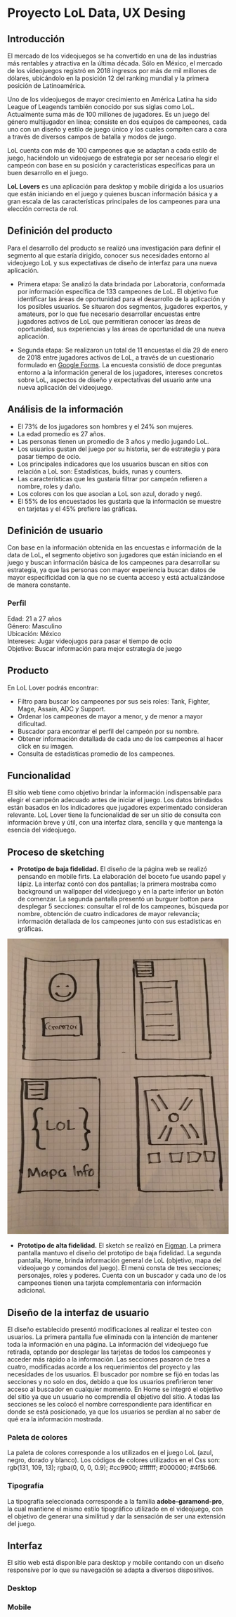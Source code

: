 # Proyecto LoL Data, UX Desing

## Introducción
El mercado de los videojuegos se ha convertido en una de las industrias más rentables y atractiva en la última década. Sólo en México, el mercado de los videojuegos registró en 2018 ingresos por más de mil millones de dólares, ubicándolo en la posición 12 del ranking mundial y la primera posición de Latinoamérica.

Uno de los videojuegos de mayor crecimiento en América Latina ha sido League of Leagends también conocido por sus siglas como LoL. Actualmente suma más de 100 millones de jugadores. Es un juego del género multijugador en línea; consiste en dos equipos de campeones, cada uno con un diseño y estilo de juego único y los cuales compiten cara a cara a través de diversos campos de batalla y modos de juego.

LoL cuenta con más de 100 campeones que se adaptan a cada estilo de juego, haciéndolo un videojuego de estrategia por ser necesario elegir el campeón con base en su posición y características específicas para un buen desarrollo en el juego.

**LoL Lovers** es una aplicación para desktop y mobile dirigida a los usuarios que están iniciando en el juego y quienes buscan información básica y a gran escala de las características principales de los campeones para una elección correcta de rol. 

## Definición del producto
Para el desarrollo del producto se realizó una investigación para definir el segmento al que estaría dirigido, conocer sus necesidades entorno al videojuego LoL y sus expectativas de diseño de interfaz para una nueva aplicación.

- Primera etapa: Se analizó la data brindada por Laboratoria, conformada por información específica de 133 campeones de LoL. El objetivo fue identificar las áreas de oportunidad para el desarrollo de la aplicación y los posibles usuarios. Se situaron dos segmentos, jugadores expertos, y amateurs, por lo que fue necesario desarrollar encuestas entre jugadores activos de LoL que permitieran conocer las áreas de oportunidad, sus experiencias y las áreas de oportunidad de una nueva aplicación. 

- Segunda etapa: Se realizaron un total de 11 encuestas el día 29 de enero de 2018 entre jugadores activos de LoL, a través de un cuestionario formulado en [Google Forms](https://docs.google.com/forms/d/e/1FAIpQLSexeI9z0Wul5JzPcVLkAkzXL47iqwXJNGrPQdLxwhnmKavTIw/viewform?usp=sf_link). La encuesta consistió de doce preguntas entorno a la información general de los jugadores, intereses concretos sobre LoL, aspectos de diseño y expectativas del usuario ante una nueva aplicación del videojuego.

## Análisis de la información
- El 73% de los jugadores son hombres y el 24% son mujeres.
- La edad promedio es 27 años.
- Las personas tienen un promedio de 3 años y medio jugando LoL.
- Los usuarios gustan del juego por su historia, ser de estrategia y para pasar tiempo de ocio. 
- Los principales indicadores que los usuarios buscan en sitios con relación a LoL son: Estadísticas, buids, runas y counters.
- Las características que les gustaría filtrar por campeón refieren a nombre, roles y daño.  
- Los colores con los que asocian a LoL son azul, dorado y negó.
- El 55% de los encuestados les gustaría que la información se muestre en tarjetas y el 45% prefiere las gráficas.

## Definición de usuario
Con base en la información obtenida en las encuestas e información de la data de LoL, el segmento objetivo son jugadores que están iniciando en el juego y buscan información básica de los campeones para desarrollar su estrategia, ya que las personas con mayor experiencia buscan datos de mayor especificidad con la que no se cuenta acceso y está actualizándose de manera constante.

### Perfil

Edad: 21 a 27 años                                       
Género: Masculino                                          
Ubicación: México                                             
Intereses: Jugar videojugos para pasar el tiempo de ocio      
Objetivo: Buscar información para mejor estrategía de juego


## Producto
En LoL Lover podrás encontrar:
- Filtro para buscar los campeones por sus seis roles: Tank, Fighter, Mage, Assain, ADC y Support.
- Ordenar los campeones de mayor a menor, y de menor a mayor dificultad.
- Buscador para encontrar el perfil del campeón por su nombre. 
- Obtener información detallada de cada uno de los campeones al hacer click en su imagen. 
- Consulta de estadísticas promedio de los campeones. 

## Funcionalidad
El sitio web tiene como objetivo brindar la información indispensable para elegir el campeón adecuado antes de iniciar el juego. Los datos brindados están basados en los indicadores que jugadores experimentado consideran relevante. LoL Lover tiene la funcionalidad de ser un sitio de consulta con información breve y útil, con una interfaz clara, sencilla y que mantenga la esencia del videojuego.

## Proceso de sketching
- **Prototipo de baja fidelidad.** El diseño de la página web se realizó pensando en mobile firts. La elaboración del boceto fue usando papel y lápiz. La interfaz contó con dos pantallas; la primera mostraba como background un wallpaper del videojuego y en la parte inferior un botón de comenzar. La segunda pantalla presentó un burguer botton para desplegar 5 secciones: consultar el rol de los campeones, búsqueda por nombre, obtención de cuatro indicadores de mayor relevancia; información detallada de los campeones junto con sus estadísticas en gráficas. 

![Prototipo](https://github.com/Cristalgarcia/cdmx-2019-01-bc-core-data-lovers/blob/rama-cris/src/assets/prototipo%20de%20baja%20fidelidad.jpeg)

- **Prototipo de alta fidelidad.** El sketch se realizó en [Figman](https://www.figma.com/proto/ciJPALOwmDoRxJ62H0xwpyd6/LoL-Prototipo?node-id=1%3A2&scaling=scale-down). La primera pantalla mantuvo el diseño del prototipo de baja fidelidad. La segunda pantalla, Home, brinda información general de LoL (objetivo, mapa del videojuego y comandos del juego). El menú consta de tres secciones; personajes, roles y poderes. Cuenta con un buscador y cada uno de los campeones tienen una tarjeta complementaria con información adicional. 

## Diseño de la interfaz de usuario
El diseño establecido presentó modificaciones al realizar el testeo con usuarios. La primera pantalla fue eliminada con la intención de mantener toda la información en una página. La información del videojuego fue retirada, optando por desplegar las tarjetas de todos los campeones y acceder más rápido a la información. Las secciones pasaron de tres a cuatro, modificadas acorde a los requerimientos del proyecto y las necesidades de los usuarios. El buscador por nombre se fijó en todas las secciones y no solo en dos, debido a que los usuarios prefirieron tener acceso al buscador en cualquier momento. En Home se integró el objetivo del sitio ya que un usuario no comprendía el objetivo del sitio. A todas las secciones se les colocó el nombre correspondiente para identificar en donde se está posicionado, ya que los usuarios se perdían al no saber de qué era la información mostrada. 

### Paleta de colores 
La paleta de colores corresponde a los utilizados en el juego LoL (azul, negro, dorado y blanco). Los códigos de colores utilizados en el Css son: rgb(131, 109, 13); rgba(0, 0, 0, 0.9); #cc9900; #ffffff; #000000; #4f5b66.

### Tipografía 
La tipografía seleccionada corresponde a la familia **adobe-garamond-pro**, la cual mantiene el mismo estilo tipográfico utilizado en el videojuego, con el objetivo de generar una similitud y dar la sensación de ser una extensión del juego.

## Interfaz 
El sitio web está disponible para desktop y mobile contando con un diseño responsive por lo que su navegación se adapta a diversos dispositivos. 

### Desktop



### Mobile

